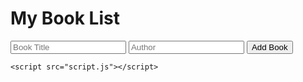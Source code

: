 <title>My Book List</title>
    <link rel="stylesheet" href="styles.css">
</head>
<body>
    <h1>My Book List</h1>
    <form id="book-form">
        <input type="text" id="title" placeholder="Book Title" required>
        <input type="text" id="author" placeholder="Author" required>
        <button type="submit">Add Book</button>
    </form>
    <ul id="book-list"></ul>

    <script src="script.js"></script>
</body>
</html>

<link rel="stylesheet" href="styles.css">
<script src="script.js"></script>
